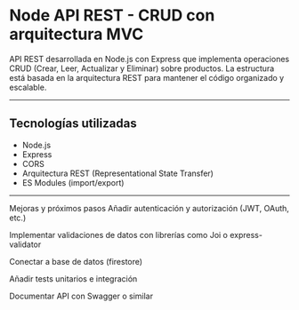 # Node API REST - CRUD con arquitectura MVC

API REST desarrollada en Node.js con Express que implementa operaciones CRUD (Crear, Leer, Actualizar y Eliminar) sobre productos. La estructura está basada en la arquitectura REST para mantener el código organizado y escalable.

---

## Tecnologías utilizadas

- Node.js
- Express
- CORS
- Arquitectura REST (Representational State Transfer)
- ES Modules (import/export)

---

Mejoras y próximos pasos
Añadir autenticación y autorización (JWT, OAuth, etc.)

Implementar validaciones de datos con librerías como Joi o express-validator

Conectar a base de datos (firestore)

Añadir tests unitarios e integración

Documentar API con Swagger o similar


